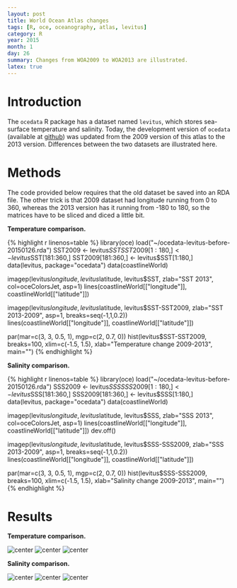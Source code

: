 ```yaml
---
layout: post
title: World Ocean Atlas changes
tags: [R, oce, oceanography, atlas, levitus]
category: R
year: 2015
month: 1
day: 26
summary: Changes from WOA2009 to WOA2013 are illustrated.
latex: true
---
```


# Introduction

The ``ocedata`` R package has a dataset named ``levitus``, which stores sea-surface temperature and salinity. Today, the development version of ``ocedata`` (available at [github](https://github.com/dankelley/ocedata)) was updated from the 2009 version of this atlas to the 2013 version. Differences between the two datasets are illustrated here.

# Methods

The code provided below requires that the old dataset be saved into an RDA file. The other trick is that 2009 dataset had longitude running from 0 to 360, whereas the 2013 version has it running from -180 to 180, so the matrices have to be sliced and diced a little bit.


**Temperature comparison.**

{% highlight r linenos=table %}
library(oce)
load("~/ocedata-levitus-before-20150126.rda")
SST2009 <- levitus$SST
SST2009[1:180,] <- levitus$SST[181:360,]
SST2009[181:360,] <- levitus$SST[1:180,]
data(levitus, package="ocedata")
data(coastlineWorld)

imagep(levitus$longitude, levitus$latitude, levitus$SST, zlab="SST 2013", col=oceColorsJet, asp=1)
lines(coastlineWorld[["longitude"]], coastlineWorld[["latitude"]])

imagep(levitus$longitude, levitus$latitude, levitus$SST-SST2009, zlab="SST 2013-2009", asp=1, breaks=seq(-1,1,0.2))
lines(coastlineWorld[["longitude"]], coastlineWorld[["latitude"]])

par(mar=c(3, 3, 0.5, 1), mgp=c(2, 0.7, 0))
hist(levitus$SST-SST2009, breaks=100, xlim=c(-1.5, 1.5), xlab="Temperature change 2009-2013", main="")
{% endhighlight %}



**Salinity comparison.**

{% highlight r linenos=table %}
library(oce)
load("~/ocedata-levitus-before-20150126.rda")
SSS2009 <- levitus$SSS
SSS2009[1:180,] <- levitus$SSS[181:360,]
SSS2009[181:360,] <- levitus$SSS[1:180,]
data(levitus, package="ocedata")
data(coastlineWorld)

imagep(levitus$longitude, levitus$latitude, levitus$SSS, zlab="SSS 2013", col=oceColorsJet, asp=1)
lines(coastlineWorld[["longitude"]], coastlineWorld[["latitude"]])
dev.off()

imagep(levitus$longitude, levitus$latitude, levitus$SSS-SSS2009, zlab="SSS 2013-2009", asp=1, breaks=seq(-1,1,0.2))
lines(coastlineWorld[["longitude"]], coastlineWorld[["latitude"]])

par(mar=c(3, 3, 0.5, 1), mgp=c(2, 0.7, 0))
hist(levitus$SSS-SSS2009, breaks=100, xlim=c(-1.5, 1.5), xlab="Salinity change 2009-2013", main="")
{% endhighlight %}

# Results

**Temperature comparison.**

![center](http://dankelley.github.io/figs/2015-01-26-woa2013/T1.png) 
![center](http://dankelley.github.io/figs/2015-01-26-woa2013/T2.png) 
![center](http://dankelley.github.io/figs/2015-01-26-woa2013/T3.png) 


**Salinity comparison.**

![center](http://dankelley.github.io/figs/2015-01-26-woa2013/S1.png) 
![center](http://dankelley.github.io/figs/2015-01-26-woa2013/S2.png) 
![center](http://dankelley.github.io/figs/2015-01-26-woa2013/S3.png) 

